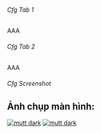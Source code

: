 ###### Cfg Tab 1
AAA
###### Cfg Tab 2
AAA

###### Cfg Screenshot

## Ảnh chụp màn hình:

[![mutt dark](/apps/market-screenshots/requester_tickets/screen1.png)](/apps/market-screenshots/requester_tickets/screen1.png)
[![mutt dark](/apps/market-screenshots/requester_tickets/screen2.png)](/apps/market-screenshots/requester_tickets/screen2.png)
